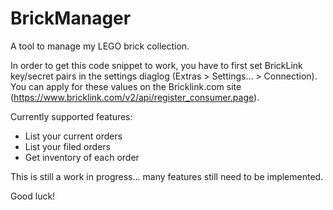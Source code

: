 # BrickManager
A tool to manage my LEGO brick collection.

In order to get this code snippet to work, you have to first set BrickLink key/secret pairs in the settings diaglog (Extras > Settings... > Connection).
You can apply for these values on the Bricklink.com site (https://www.bricklink.com/v2/api/register_consumer.page).

Currently supported features:
* List your current orders
* List your filed orders
* Get inventory of each order

This is still a work in progress... many features still need to be implemented.

Good luck!
